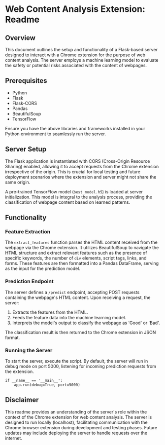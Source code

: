 # Web Content Analysis Extension: Readme

## Overview
This document outlines the setup and functionality of a Flask-based server designed to interact with a Chrome extension for the purpose of web content analysis. The server employs a machine learning model to evaluate the safety or potential risks associated with the content of webpages.

## Prerequisites
- Python
- Flask
- Flask-CORS
- Pandas
- BeautifulSoup
- TensorFlow

Ensure you have the above libraries and frameworks installed in your Python environment to seamlessly run the server.

## Server Setup
The Flask application is instantiated with CORS (Cross-Origin Resource Sharing) enabled, allowing it to accept requests from the Chrome extension irrespective of the origin. This is crucial for local testing and future deployment scenarios where the extension and server might not share the same origin.

A pre-trained TensorFlow model (`best_model.h5`) is loaded at server initialization. This model is integral to the analysis process, providing the classification of webpage content based on learned patterns.

## Functionality
### Feature Extraction
The `extract_features` function parses the HTML content received from the webpage via the Chrome extension. It utilizes BeautifulSoup to navigate the HTML structure and extract relevant features such as the presence of specific keywords, the number of `div` elements, script tags, links, and forms. These features are then formatted into a Pandas DataFrame, serving as the input for the prediction model.

### Prediction Endpoint
The server defines a `/predict` endpoint, accepting POST requests containing the webpage's HTML content. Upon receiving a request, the server:
1. Extracts the features from the HTML.
2. Feeds the feature data into the machine learning model.
3. Interprets the model's output to classify the webpage as 'Good' or 'Bad'.

The classification result is then returned to the Chrome extension in JSON format.

### Running the Server
To start the server, execute the script. By default, the server will run in debug mode on port 5000, listening for incoming prediction requests from the extension.

```
if __name__ == '__main__':
    app.run(debug=True, port=5000)
```

## Disclaimer
This readme provides an understanding of the server's role within the context of the Chrome extension for web content analysis. The server is designed to run locally (localhost), facilitating communication with the Chrome browser extension during development and testing phases. Future updates may include deploying the server to handle requests over the internet.